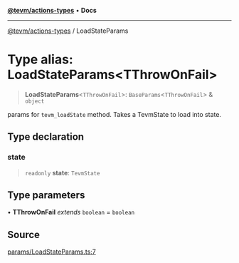 [**@tevm/actions-types**](../README.md) • **Docs**

***

[@tevm/actions-types](../globals.md) / LoadStateParams

# Type alias: LoadStateParams\<TThrowOnFail\>

> **LoadStateParams**\<`TThrowOnFail`\>: `BaseParams`\<`TThrowOnFail`\> & `object`

params for `tevm_loadState` method. Takes a TevmState to load into state.

## Type declaration

### state

> `readonly` **state**: `TevmState`

## Type parameters

• **TThrowOnFail** *extends* `boolean` = `boolean`

## Source

[params/LoadStateParams.ts:7](https://github.com/evmts/tevm-monorepo/blob/main/packages/actions-types/src/params/LoadStateParams.ts#L7)
